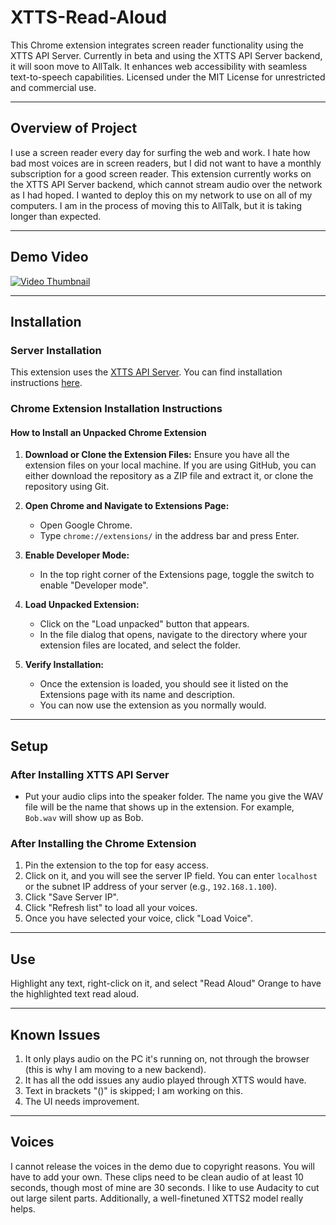 # XTTS-Read-Aloud

This Chrome extension integrates screen reader functionality using the XTTS API Server. Currently in beta and using the XTTS API Server backend, it will soon move to AllTalk. It enhances web accessibility with seamless text-to-speech capabilities. Licensed under the MIT License for unrestricted and commercial use.

---

## Overview of Project

I use a screen reader every day for surfing the web and work. I hate how bad most voices are in screen readers, but I did not want to have a monthly subscription for a good screen reader. This extension currently works on the XTTS API Server backend, which cannot stream audio over the network as I had hoped. I wanted to deploy this on my network to use on all of my computers. I am in the process of moving this to AllTalk, but it is taking longer than expected.

---

## Demo Video

[![Video Thumbnail](https://img.youtube.com/vi/0qcrwc7Dfww/0.jpg)](https://www.youtube.com/watch?v=0qcrwc7Dfww)

---

## Installation

### Server Installation

This extension uses the [XTTS API Server](https://github.com/daswer123/xtts-api-server). You can find installation instructions [here](https://github.com/daswer123/xtts-api-server).

### Chrome Extension Installation Instructions

#### How to Install an Unpacked Chrome Extension

1. **Download or Clone the Extension Files:**
    Ensure you have all the extension files on your local machine. If you are using GitHub, you can either download the repository as a ZIP file and extract it, or clone the repository using Git.

2. **Open Chrome and Navigate to Extensions Page:**
    - Open Google Chrome.
    - Type `chrome://extensions/` in the address bar and press Enter.

3. **Enable Developer Mode:**
    - In the top right corner of the Extensions page, toggle the switch to enable "Developer mode".

4. **Load Unpacked Extension:**
    - Click on the "Load unpacked" button that appears.
    - In the file dialog that opens, navigate to the directory where your extension files are located, and select the folder.

5. **Verify Installation:**
    - Once the extension is loaded, you should see it listed on the Extensions page with its name and description.
    - You can now use the extension as you normally would.

---

## Setup

### After Installing XTTS API Server

- Put your audio clips into the speaker folder. The name you give the WAV file will be the name that shows up in the extension. For example, `Bob.wav` will show up as Bob.

### After Installing the Chrome Extension

1. Pin the extension to the top for easy access.
2. Click on it, and you will see the server IP field. You can enter `localhost` or the subnet IP address of your server (e.g., `192.168.1.100`).
3. Click "Save Server IP".
4. Click "Refresh list" to load all your voices.
5. Once you have selected your voice, click "Load Voice".

---

## Use

Highlight any text, right-click on it, and select "Read Aloud" Orange to have the highlighted text read aloud.

---

## Known Issues

1. It only plays audio on the PC it's running on, not through the browser (this is why I am moving to a new backend).
2. It has all the odd issues any audio played through XTTS would have.
3. Text in brackets "()" is skipped; I am working on this.
4. The UI needs improvement.

---

## Voices

I cannot release the voices in the demo due to copyright reasons. You will have to add your own. These clips need to be clean audio of at least 10 seconds, though most of mine are 30 seconds. I like to use Audacity to cut out large silent parts. Additionally, a well-finetuned XTTS2 model really helps.

